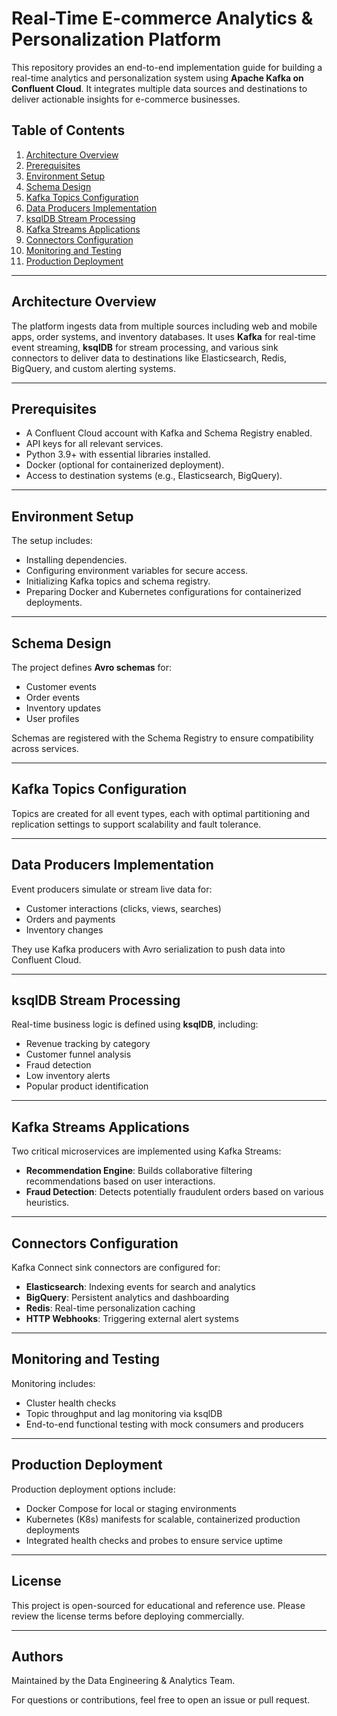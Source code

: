 # Real-Time E-commerce Analytics & Personalization Platform

This repository provides an end-to-end implementation guide for building a real-time analytics and personalization system using **Apache Kafka on Confluent Cloud**. It integrates multiple data sources and destinations to deliver actionable insights for e-commerce businesses.

## Table of Contents

1. [Architecture Overview](#architecture-overview)  
2. [Prerequisites](#prerequisites)  
3. [Environment Setup](#environment-setup)  
4. [Schema Design](#schema-design)  
5. [Kafka Topics Configuration](#kafka-topics-configuration)  
6. [Data Producers Implementation](#data-producers-implementation)  
7. [ksqlDB Stream Processing](#ksqldb-stream-processing)  
8. [Kafka Streams Applications](#kafka-streams-applications)  
9. [Connectors Configuration](#connectors-configuration)  
10. [Monitoring and Testing](#monitoring-and-testing)  
11. [Production Deployment](#production-deployment)  

---

## Architecture Overview

The platform ingests data from multiple sources including web and mobile apps, order systems, and inventory databases. It uses **Kafka** for real-time event streaming, **ksqlDB** for stream processing, and various sink connectors to deliver data to destinations like Elasticsearch, Redis, BigQuery, and custom alerting systems.

---

## Prerequisites

- A Confluent Cloud account with Kafka and Schema Registry enabled.
- API keys for all relevant services.
- Python 3.9+ with essential libraries installed.
- Docker (optional for containerized deployment).
- Access to destination systems (e.g., Elasticsearch, BigQuery).

---

## Environment Setup

The setup includes:
- Installing dependencies.
- Configuring environment variables for secure access.
- Initializing Kafka topics and schema registry.
- Preparing Docker and Kubernetes configurations for containerized deployments.

---

## Schema Design

The project defines **Avro schemas** for:
- Customer events
- Order events
- Inventory updates
- User profiles

Schemas are registered with the Schema Registry to ensure compatibility across services.

---

## Kafka Topics Configuration

Topics are created for all event types, each with optimal partitioning and replication settings to support scalability and fault tolerance.

---

## Data Producers Implementation

Event producers simulate or stream live data for:
- Customer interactions (clicks, views, searches)
- Orders and payments
- Inventory changes

They use Kafka producers with Avro serialization to push data into Confluent Cloud.

---

## ksqlDB Stream Processing

Real-time business logic is defined using **ksqlDB**, including:
- Revenue tracking by category
- Customer funnel analysis
- Fraud detection
- Low inventory alerts
- Popular product identification

---

## Kafka Streams Applications

Two critical microservices are implemented using Kafka Streams:
- **Recommendation Engine**: Builds collaborative filtering recommendations based on user interactions.
- **Fraud Detection**: Detects potentially fraudulent orders based on various heuristics.

---

## Connectors Configuration

Kafka Connect sink connectors are configured for:
- **Elasticsearch**: Indexing events for search and analytics
- **BigQuery**: Persistent analytics and dashboarding
- **Redis**: Real-time personalization caching
- **HTTP Webhooks**: Triggering external alert systems

---

## Monitoring and Testing

Monitoring includes:
- Cluster health checks
- Topic throughput and lag monitoring via ksqlDB
- End-to-end functional testing with mock consumers and producers

---

## Production Deployment

Production deployment options include:
- Docker Compose for local or staging environments
- Kubernetes (K8s) manifests for scalable, containerized production deployments
- Integrated health checks and probes to ensure service uptime

---

## License

This project is open-sourced for educational and reference use. Please review the license terms before deploying commercially.

---

## Authors

Maintained by the Data Engineering & Analytics Team.

For questions or contributions, feel free to open an issue or pull request.